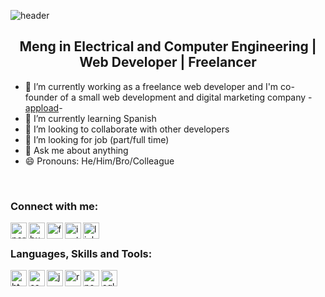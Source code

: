 ![header](https://capsule-render.vercel.app/api?type=rect&color=#ff4d5c&height=300&section=footer&text=lvarnavas&fontSize=90)
<h2 align="center"> Meng in Electrical and Computer Engineering | Web Developer | Freelancer</h2> 

- 🔭 I’m currently working as a freelance web developer and I'm co-founder of a small web development and digital marketing company -[appload][business-website]-
- 🌱 I’m currently learning Spanish 
- 👯 I’m looking to collaborate with other developers 
- 🤔 I’m looking for job (part/full time) 
- 💬 Ask me about anything 
- 😄 Pronouns: He/Him/Bro/Colleague 

<br/>

### Connect with me:
[<img align="left" alt="personal-website" width="26px" src="https://www.svgrepo.com/show/40309/earth-globe.svg"/>][personal-website]
[<img align="left" alt="business-website" width="26px" src="https://appload.gr/wp-content/uploads/2021/08/Favicon_3x-120x120.png"/>][business-website]
[<img align="left" alt="facebook" width="26px" src="https://www.svgrepo.com/show/138943/facebook.svg"/>][facebook]
[<img align="left" alt="instagram" width="26px" src="https://www.svgrepo.com/show/157806/instagram.svg"/>][instagram]
[<img align="left" alt="linkedin" width="26px" src="https://www.svgrepo.com/show/138936/linkedin.svg"/>][linkedin]

<br/>

### Languages, Skills and Tools:
<img align="left" alt="html" width="26px" src="https://www.svgrepo.com/show/353884/html-5.svg" />
<img align="left" alt="css" width="26px" src="https://www.svgrepo.com/show/349330/css3.svg" />
<img align="left" alt="js" width="26px" src="https://www.svgrepo.com/show/349419/javascript.svg" />
<img align="left" alt="react" width="26px" src="https://www.svgrepo.com/show/354259/react.svg" />
<img align="left" alt="node" width="26px" src="https://www.svgrepo.com/show/303266/nodejs-icon-logo.svg" />
<img align="left" alt="sql" width="26px" src="https://www.svgrepo.com/show/341068/sql.svg" />
<img align="left" alt="wordpress" width="26px" src="https://www.svgrepo.com/show/349568/wordpress.svg />
<img align="left" alt="linux" width="26px" src="https://www.svgrepo.com/show/354004/linux-tux.svg />

<br/>
<br/>
      
[business-website]: https://appload.gr
[personal-website]: https://lvarnavas.com      
[facebook]: https://facebook.com/lampros.varnavas
[instagram]: https://instagram.com/lvarnavas
[linkedin]: https://www.linkedin.com/in/lampros-varnavas-341a68223
